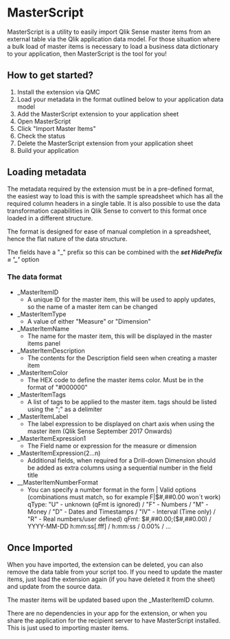 # MasterScript

MasterScript is a utility to easily import Qlik Sense master items from an external table via the Qlik application data model. For those situation where a bulk load of master items is necessary to load a business data dictionary to your application, then MasterScript is the tool for you!

## How to get started?
1. Install the extension via QMC
1. Load your metadata in the format outlined below to your application data model
1. Add the MasterScript extension to your application sheet
1. Open MasterScript
1. Click "Import Master Items"
1. Check the status
1. Delete the MasterScript extension from your application sheet
1. Build your application

## Loading metadata
The metadata required by the extension must be in a pre-defined format, the easiest way to load this is with the sample spreadsheet which has all the required column headers in a single table. It is also possible to use the data transformation capabilities in Qlik Sense to convert to this format once loaded in a different structure.

The format is designed for ease of manual completion in a spreadsheet, hence the flat nature of the data structure.

The fields have a "_" prefix so this can be combined with the ___set HidePrefix = '\_'___ option

### The data format
* _MasterItemID
  * A unique ID for the master item, this will be used to apply updates, so the name of a master item can be changed
* _MasterItemType
  * A value of either "Measure" or "Dimension"
* _MasterItemName
  * The name for the master item, this will be displayed in the master items panel
* _MasterItemDescription
  * The contents for the Description field seen when creating a master item
* _MasterItemColor
  * The HEX code to define the master items color. Must be in the format of "#000000"
* _MasterItemTags
  * A list of tags to be applied to the master item. tags should be listed using the ";" as a delimiter
* _MasterItemLabel
    * The label expression to be displayed on chart axis when using the master item (Qlik Sense September 2017 Onwards)
* _MasterItemExpression1
  * The Field name or expression for the measure or dimension
* _MasterItemExpression(2...n)
  * Additional fields, when required for a Drill-down Dimension should be added as extra columns using a sequential number in the field title
* __MasterItemNumberFormat
  * You can specify a number format in the form <qType>|<qFmt> 
  Valid options (combinations must match, so for example F|$#,##0.00 won´t work)
	qType: "U" - unknown (qFmt is ignored) / "F" - Numbers / "M" - Money / "D" - Dates and Timestamps / "IV" - Interval (Time only) / "R" - Real numbers/user defined)
	qFmt: $#,##0.00;($#,##0.00) / YYYY-MM-DD h:mm:ss[.fff] / h:mm:ss / 0.00% / ...

## Once Imported
When you have imported, the extension can be deleted, you can also remove the data table from your script too. If you need to update the master items, just load the extension again (if you have deleted it from the sheet) and update from the source data.

The master items will be updated based upon the _MasterItemID column.

There are no dependencies in your app for the extension, or when you share the application for the recipient server to have MasterScript installed. This is just used to importing master items.
